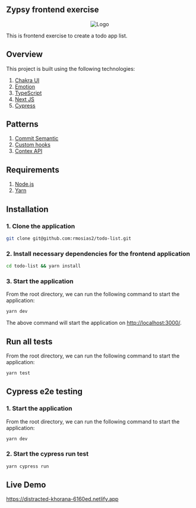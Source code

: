 ## Zypsy frontend exercise

<p align="center">
  <img src="https://user-images.githubusercontent.com/86744969/140171341-65468049-7a55-416b-8c88-1c4abb70aeb3.png" alt="Logo"/>
</p>

This is frontend exercise to create a todo app list.

## Overview

This project is built using the following technologies:

1. [Chakra UI](https://chakra-ui.com/)
2. [Emotion](https://emotion.sh/)
3. [TypeScript](https://www.typescriptlang.org/)
4. [Next JS](https://nextjs.org)
5. [Cypress](https://www.cypress.io)

## Patterns
1. [Commit Semantic](http://karma-runner.github.io/6.3/dev/git-commit-msg.html)
2. [Custom hooks](https://reactjs.org/docs/hooks-custom.html)
3. [Contex API](https://reactjs.org/docs/context.html)

## Requirements

1. [Node.js](https://nodejs.org/)
2. [Yarn](https://yarnpkg.com)

## Installation

### 1. **Clone the application**

```sh
git clone git@github.com:rmosias2/todo-list.git
```

### 2. **Install necessary dependencies for the frontend application**

```sh
cd todo-list && yarn install
```

### 3. **Start the application**

From the root directory, we can run the following command to start the application:

```sh
yarn dev
```

The above command will start the application on [http://localhost:3000/](http://localhost:3000).

## Run all tests

From the root directory, we can run the following command to start the application:

```sh
yarn test
```

## Cypress e2e testing

### 1. **Start the application**


From the root directory, we can run the following command to start the application:

```sh
yarn dev
```

### 2. **Start the cypress run test**

```sh
yarn cypress run
```


## Live Demo
https://distracted-khorana-6160ed.netlify.app
